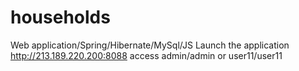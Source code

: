 # households
 Web application/Spring/Hibernate/MySql/JS 
 Launch the application http://213.189.220.200:8088 
 access admin/admin or user11/user11
